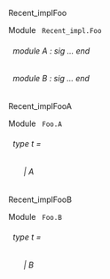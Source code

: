 Recent_implFoo

 Module `` Recent_impl.Foo`` 
<a id="module-A"></a>
###### &nbsp; module A : sig ... end



<a id="module-B"></a>
###### &nbsp; module B : sig ... end


Recent_implFooA

 Module `` Foo.A`` 
<a id="type-t"></a>
###### &nbsp; type t = 

<a id="type-t.A"></a>
###### &nbsp; &nbsp; &nbsp; &nbsp;| A

  




Recent_implFooB

 Module `` Foo.B`` 
<a id="type-t"></a>
###### &nbsp; type t = 

<a id="type-t.B"></a>
###### &nbsp; &nbsp; &nbsp; &nbsp;| B

  



